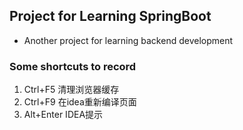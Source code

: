 ## Project for Learning SpringBoot

* Another project for learning backend development

### Some shortcuts to record

1. Ctrl+F5 清理浏览器缓存
2. Ctrl+F9 在idea重新编译页面
3. Alt+Enter IDEA提示
